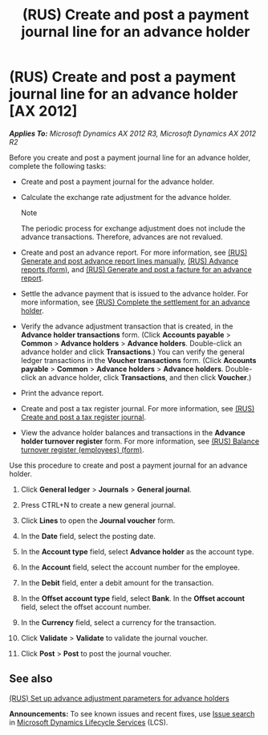 ﻿---
title: (RUS) Create and post a payment journal line for an advance holder
TOCTitle: (RUS) Create and post a payment journal line for an advance holder
ms:assetid: a75dfb35-2aca-453d-b518-037f5d6abbb9
ms:mtpsurl: https://technet.microsoft.com/en-us/library/JJ853214(v=AX.60)
ms:contentKeyID: 50396495
ms.date: 04/18/2014
mtps_version: v=AX.60
---

# (RUS) Create and post a payment journal line for an advance holder [AX 2012]


_**Applies To:** Microsoft Dynamics AX 2012 R3, Microsoft Dynamics AX 2012 R2_

Before you create and post a payment journal line for an advance holder, complete the following tasks:

  - Create and post a payment journal for the advance holder.

  - Calculate the exchange rate adjustment for the advance holder.
    

    > [!NOTE]
    > <P>The periodic process for exchange adjustment does not include the advance transactions. Therefore, advances are not revalued.</P>



  - Create and post an advance report. For more information, see [(RUS) Generate and post advance report lines manually](rus-generate-and-post-advance-report-lines-manually.md), [(RUS) Advance reports (form)](https://technet.microsoft.com/en-us/library/jj733237\(v=ax.60\)), and [(RUS) Generate and post a facture for an advance report](rus-generate-and-post-a-facture-for-an-advance-report.md).

  - Settle the advance payment that is issued to the advance holder. For more information, see [(RUS) Complete the settlement for an advance holder](rus-complete-the-settlement-for-an-advance-holder.md).

  - Verify the advance adjustment transaction that is created, in the **Advance holder transactions** form. (Click **Accounts payable** \> **Common** \> **Advance holders** \> **Advance holders**. Double-click an advance holder and click **Transactions**.) You can verify the general ledger transactions in the **Voucher transactions** form. (Click **Accounts payable** \> **Common** \> **Advance holders** \> **Advance holders**. Double-click an advance holder, click **Transactions**, and then click **Voucher**.)

  - Print the advance report.

  - Create and post a tax register journal. For more information, see [(RUS) Create and post a tax register journal](rus-create-and-post-a-tax-register-journal.md).

  - View the advance holder balances and transactions in the **Advance holder turnover register** form. For more information, see [(RUS) Balance turnover register (employees) (form)](https://technet.microsoft.com/en-us/library/jj711437\(v=ax.60\)).

Use this procedure to create and post a payment journal for an advance holder.

1.  Click **General ledger** \> **Journals** \> **General journal**.

2.  Press CTRL+N to create a new general journal.

3.  Click **Lines** to open the **Journal voucher** form.

4.  In the **Date** field, select the posting date.

5.  In the **Account type** field, select **Advance holder** as the account type.

6.  In the **Account** field, select the account number for the employee.

7.  In the **Debit** field, enter a debit amount for the transaction.

8.  In the **Offset account type** field, select **Bank**. In the **Offset account** field, select the offset account number.

9.  In the **Currency** field, select a currency for the transaction.

10. Click **Validate** \> **Validate** to validate the journal voucher.

11. Click **Post** \> **Post** to post the journal voucher.

## See also

[(RUS) Set up advance adjustment parameters for advance holders](rus-set-up-advance-adjustment-parameters-for-advance-holders.md)

  
**Announcements:** To see known issues and recent fixes, use [Issue search](http://go.microsoft.com/fwlink/?linkid=389258) in [Microsoft Dynamics Lifecycle Services](http://go.microsoft.com/fwlink/?linkid=306505) (LCS).

